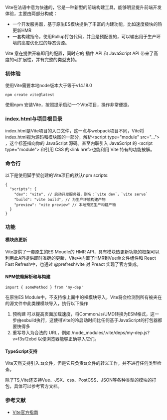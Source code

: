 
Vite在法语中意为快速的，它是一种新型的前端构建工具，能够明显提升前端开发体验，主要由两部分构成：

- 一个开发服务器，基于原生ES模块提供了丰富的内建功能，比如速度极快的热更新HMR
- 一套构建指令，使用Rollup打包代码，并且是预配置的，可以输出用于生产环境的高度优化过的静态资源。

Vite 意在提供开箱即用的配置，同时它的 插件 API 和 JavaScript API 带来了高度的可扩展性，并有完整的类型支持。

### 初体验

使用Vite需要本地node版本大于等于v14.18.0

```
npm create vite@latest

```

使用npm 安装Vite，按照提示启动一个Vite项目，操作非常便捷。

### index.html与项目根目录

index.html是Vite项目的入口文件，这一点与webpack项目不同，Vite将index.html视为源码和模块图的一部分，解析\<script type="module" src="..."> ，这个标签指向你的 JavaScript 源码。甚至内联引入 JavaScript 的 \<script type="module"> 和引用 CSS 的\<link href>也能利用 Vite 特有的功能被解。

### 命令行

以下是使用脚手架创建的Vite项目的默认npm scripts:
```
{
  "scripts": {
    "dev": "vite", // 启动开发服务器，别名：`vite dev`，`vite serve`
    "build": "vite build", // 为生产环境构建产物
    "preview": "vite preview" // 本地预览生产构建产物
  }
}
```

### 功能

#### 模块热更新

Vite提供了一套原生的ES Moudle的 HMR API，具有模块热更新功能的框架可以利用此API提供即时准确的更新，Vite中内置了HMR到Vue单文件组件和 React Fast Refresh中，也通过 @prefresh/vite 对 Preact 实现了官方集成。

#### NPM依赖解析和与构建

```
import { someMethod } from 'my-dep'

```
在原生ES Module中，不支持像上面中的裸模块导入，Vite将会检测到所有被夹在的源文件中此类裸模块导入，执行以下操作

1. 预构建 可以提高页面加载速度，将CommonJs/UMD转换为ESM格式，这一步由esbuild执行，这使得Vite的冷启动时间比任何基于JavaScript的打包器都要快得多
2. 重写导入为合法的 URL，例如 /node_modules/.vite/deps/my-dep.js?v=f3sf2ebd 以便浏览器能够正确导入它们。

#### TypeScript支持

Vite天然支持引入.ts文件，但是它只负责ts文件的转义工作，并不进行任何类型检查。


除了TS,Vite还支持Vue、JSX、css、PostCSS、JSON等各种类型的模块的打包，具体可以参考官方文档。


### 参考文献

- [Vite官方指南](https://cn.vitejs.dev/guide/)
